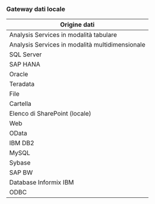 ### <a name="on-premises-data-gateway"></a>Gateway dati locale

| **Origine dati** |
| --- |
| Analysis Services in modalità tabulare |
| Analysis Services in modalità multidimensionale |
| SQL Server |
| SAP HANA |
| Oracle |
| Teradata |
| File |
| Cartella |
| Elenco di SharePoint (locale) |
| Web |
| OData |
| IBM DB2 |
| MySQL |
| Sybase |
| SAP BW |
| Database Informix IBM |
| ODBC |

